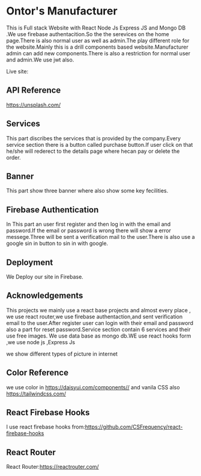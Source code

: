 # Ontor's Manufacturer 

This is Full stack Website with React Node Js Express JS and Mongo DB .We use firebase authentacition.So the the serevices on the home page.There is also normal user as well as admin.The play different role for the website.Mainly this is a drill components based website.Manufacturer admin can add new components.There is also a restriction for normal user and admin.We use jwt also.

Live site:



## API Reference

https://unsplash.com/


## Services
This part discribes the services that is provided by the company.Every service section there is a button called purchase button.If user click on that he/she will rederect to the details page where hecan pay or delete the order.





## Banner
This part show three banner where also show some key fecilities.


## Firebase Authentication
In This part an user first register and then log in with the email and password.If the email or password is wrong there will show a error messege.Three will be sent a verification mail to the user.There is also use a google sin in button to sin in with google.




## Deployment
We Deploy our site in Firebase.




## Acknowledgements

 This projects we mainly use a react base projects and almost every place , we use react router,we use firebase authentaction,and sent verification email to the user.After register user can login with their email and password also a part for reset password.Service section contain 6 services and their use free images.
 We use data base as mongo db.WE use react hooks form ,we use node js ,Express Js

 we show different types of picture in internet

 
## Color Reference
we use color in https://daisyui.com/components// and vanila CSS  also
https://tailwindcss.com/

## React Firebase Hooks
I use react firebase hooks from:https://github.com/CSFrequency/react-firebase-hooks

## React Router
React Router:https://reactrouter.com/